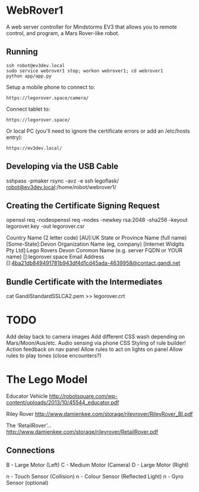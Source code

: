 # WebRover1

A web server controller for Mindstorms EV3 that allows you to remote control,
and program, a Mars Rover-like robot.


## Running

    ssh robot@ev3dev.local
    sudo service webrover1 stop; workon webrover1; cd webrover1
    python app/app.py

Setup a mobile phone to connect to:

    https://legorover.space/camera/

Connect tablet to:

    https://legorover.space/

Or local PC (you'll need to ignore the certificate errors or add an /etc/hosts entry):

    https://ev3dev.local/


## Developing via the USB Cable

sshpass -pmaker rsync -avz -e ssh legoflask/ robot@ev3dev.local:/home/robot/webrover1/


## Creating the Certificate Signing Request

openssl req  -nodeopenssl req -nodes -newkey rsa:2048 -sha256 -keyout legorover.key -out legorover.csr

Country Name (2 letter code) [AU]:UK
State or Province Name (full name) [Some-State]:Devon
Organization Name (eg, company) [Internet Widgits Pty Ltd]:Lego Rovers Devon
Common Name (e.g. server FQDN or YOUR name) []:legorover.space
Email Address []:4ba21db849491781b943df4d1cd45ada-4639958@contact.gandi.net

## Bundle Certificate with the Intermediates

cat GandiStandardSSLCA2.pem >> legorover.crt


# TODO

Add delay back to camera images
Add different CSS wash depending on Mars/Moon/Aus/etc.
Audio sensing via phone
CSS Styling of rule builder!
Action feedback on nav panel
Allow rules to act on lights on panel
Allow rules to play tones (close encounters?)


# The Lego Model

Educator Vehicle
http://robotsquare.com/wp-content/uploads/2013/10/45544_educator.pdf

Riley Rover
http://www.damienkee.com/storage/rileyrover/RileyRover_BI.pdf

The ‘RetailRover’…
http://www.damienkee.com/storage/rileyrover/RetailRover.pdf

## Connections

B - Large Motor (Left)
C - Medium Motor (Camera)
D - Large Motor (Right)

n - Touch Sensor (Collision)
n - Colour Sensor (Reflected Light)
n - Gyro Sensor (optional)

